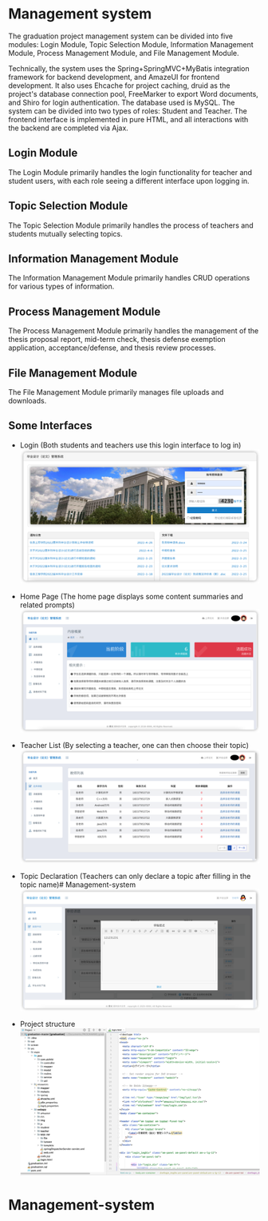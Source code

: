 # Management system
The graduation project management system can be divided into five modules: Login Module, Topic Selection Module, Information Management Module, Process Management Module, and File Management Module.

Technically, the system uses the Spring+SpringMVC+MyBatis integration framework for backend development, and AmazeUI for frontend development. It also uses Ehcache for project caching, druid as the project's database connection pool, FreeMarker to export Word documents, and Shiro for login authentication. The database used is MySQL.
The system can be divided into two types of roles: Student and Teacher.
The frontend interface is implemented in pure HTML, and all interactions with the backend are completed via Ajax.
## Login Module
The Login Module primarily handles the login functionality for teacher and student users, with each role seeing a different interface upon logging in.
## Topic Selection Module
The Topic Selection Module primarily handles the process of teachers and students mutually selecting topics.
## Information Management Module
The Information Management Module primarily handles CRUD operations for various types of information.
## Process Management Module
The Process Management Module primarily handles the management of the thesis proposal report, mid-term check, thesis defense exemption application, acceptance/defense, and thesis review processes.
## File Management Module
The File Management Module primarily manages file uploads and downloads.

## Some Interfaces
- Login (Both students and teachers use this login interface to log in)
!["登录"](screen/login.png)

- Home Page (The home page displays some content summaries and related prompts)
!["主页"](screen/index.png)

- Teacher List (By selecting a teacher, one can then choose their topic)
!["教师列表"](screen/choose.png)

- Topic Declaration (Teachers can only declare a topic after filling in the topic name)# Management-system
!["申报课题"](screen/kt.png)

- Project structure
!["项目结构"](screen/project.jpg)

# Management-system
